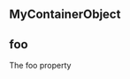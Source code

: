 <!-- Generated by documentation.js. Update this documentation by updating the source code. -->

## MyContainerObject

## foo

The foo property
